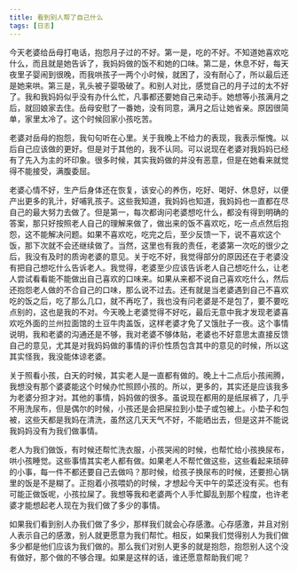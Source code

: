 ```yaml
---
title: 看到别人帮了自己什么
tags: [日志]
---
```

今天老婆给岳母打电话，抱怨月子过的不好。第一是，吃的不好。不知道她喜欢吃什么，而且就是她告诉了，我妈妈做的饭不和她的口味。第二是，休息不好，每天夜里子婴闹到很晚，而我哄孩子一两个小时候，就困了，没有耐心了，所以最后还是她来哄。第三是，乳头被子婴吸破了。和别人对比，感觉自己的月子过的太不好了。我和我妈妈似乎没有办什么忙，凡事都还要她自己来动手。她想等小孩满月之后，就回娘家去住。岳母安慰了一番她，没有同意，满月之后让她省亲。原因很简单，家里太冷了。这个时候回家小孩吃苦。

老婆对岳母的抱怨，我句句听在心里。关于我晚上不给力的表现，我表示惭愧。以后自己应该做的更好。但是对于其他的，我不认同。可以说现在老婆对我妈妈已经有了先入为主的坏印象。很多时候，其实我妈做的并没有恶意，但是在她看来就觉得不能接受，满腹委屈。

老婆心情不好，生产后身体还在恢复，该安心的养伤，吃好、喝好、休息好，以便产出更多的乳汁，好哺乳孩子。这些我知道，我妈妈也知道，我妈妈也一直都在尽自己的最大努力去做了。但是第一，每次都询问老婆想吃什么，都没有得到明确的答案，那只好按照老人自己的理解来做了，做出来的饭不喜欢吃，吃一点点然后抱怨，这不能解决问题。如果不喜欢吃，吃完之后，至少反馈一下，说不喜欢这个饭，那下次就不会还继续做了。当然，这里也有我的责任，老婆第一次吃的很少之后，我没有及时的质询老婆的意见。关于吃不好，我觉得部分的原因还在于老婆没有把自己想吃什么告诉老人。我觉得，老婆至少应该告诉老人自己想吃什么，让老人尝试看看能不能做出自己喜欢的口味来。如果从来都不说自己喜欢吃什么，然后还抱怨老人做的不合自己的口味，那么说不过去。还有就是当老婆遇到自己不喜欢吃的饭之后，吃了那么几口，就不再吃了，我也没有问老婆是不是包了，要不要吃点别的，这也是我的不对。今天晚上老婆觉得不好吃，最后无意中我才发现老婆喜欢吃外面的兰州拉面馆的土豆牛肉盖饭，这样老婆才免了又饿肚子一夜。这个事情说明，我和老婆的沟通还是不够，我对老婆不够体贴，老婆也不好意思太直接反馈自己的意见，尤其是对我妈妈做的事情的评价性质包含其中的意见的时候，所以这其实怪我，我没能体谅老婆。

关于照看小孩，白天的时候，其实老人是一直都有做的。晚上十二点后小孩闹腾，我想没有那个婆婆能这个时候办忙照顾小孩的。所以，更多的，其实还是应该我多为老婆分担才对。其他的事情，妈妈做的很多。虽说现在都用的是纸尿裤了，几乎不用洗尿布，但是偶尔的时候，小孩还是会把屎拉到小垫子或包被上。小垫子和包被，这些天都是我妈在清洗，虽然这几天天气不好，不能晒出去，但是这并不能说我妈妈没有为我们做事情。

老人为我们做饭，有时候还帮忙洗衣服，小孩哭闹的时候，也帮忙给小孩换尿布，哄小孩睡觉。这些事情其实老人都有做。如果老人不帮忙做这些，这些看起来琐碎的小事，每一件不都还要自己去做吗？那时候，给孩子换尿布的时候，还要担心锅里的饭是不是糊了。正抱着小孩喂奶的时候，才想起今天中午的菜还没有买。也有可能正做饭呢，小孩拉屎了。我想等我和老婆两个人手忙脚乱到那个程度，也许老婆才能想起老人现在为我们做了多少的事情。

如果我们看到别人办我们做了多少，那样我们就会心存感激。心存感激，并且对别人表示自己的感激，别人就更愿意为我们帮忙。相反，如果我们觉得别人为我们做多少都是他们应该为我们做的。那么我们对别人更多的就是抱怨，抱怨别人这个没有做好，那个做的不够合理。如果是这样的话，谁还愿意帮助我们呢？

